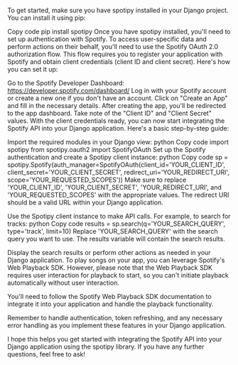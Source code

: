 To get started, make sure you have spotipy installed in your Django project. You can install it using pip:

Copy code
pip install spotipy
Once you have spotipy installed, you'll need to set up authentication with Spotify. To access user-specific data and perform actions on their behalf, you'll need to use the Spotify OAuth 2.0 authorization flow. This flow requires you to register your application with Spotify and obtain client credentials (client ID and client secret). Here's how you can set it up:

Go to the Spotify Developer Dashboard: https://developer.spotify.com/dashboard/
Log in with your Spotify account or create a new one if you don't have an account.
Click on "Create an App" and fill in the necessary details.
After creating the app, you'll be redirected to the app dashboard. Take note of the "Client ID" and "Client Secret" values.
With the client credentials ready, you can now start integrating the Spotify API into your Django application. Here's a basic step-by-step guide:

Import the required modules in your Django view:
python
Copy code
import spotipy
from spotipy.oauth2 import SpotifyOAuth
Set up the Spotify authentication and create a Spotipy client instance:
python
Copy code
sp = spotipy.Spotify(auth_manager=SpotifyOAuth(client_id='YOUR_CLIENT_ID',
                                               client_secret='YOUR_CLIENT_SECRET',
                                               redirect_uri='YOUR_REDIRECT_URI',
                                               scope='YOUR_REQUESTED_SCOPES'))
Make sure to replace 'YOUR_CLIENT_ID', 'YOUR_CLIENT_SECRET', 'YOUR_REDIRECT_URI', and 'YOUR_REQUESTED_SCOPES' with the appropriate values. The redirect URI should be a valid URL within your Django application.

Use the Spotipy client instance to make API calls. For example, to search for tracks:
python
Copy code
results = sp.search(q='YOUR_SEARCH_QUERY', type='track', limit=10)
Replace 'YOUR_SEARCH_QUERY' with the search query you want to use. The results variable will contain the search results.

Display the search results or perform other actions as needed in your Django application.
To play songs on your app, you can leverage Spotify's Web Playback SDK. However, please note that the Web Playback SDK requires user interaction for playback to start, so you can't initiate playback automatically without user interaction.

You'll need to follow the Spotify Web Playback SDK documentation to integrate it into your application and handle the playback functionality.

Remember to handle authentication, token refreshing, and any necessary error handling as you implement these features in your Django application.

I hope this helps you get started with integrating the Spotify API into your Django application using the spotipy library. If you have any further questions, feel free to ask!